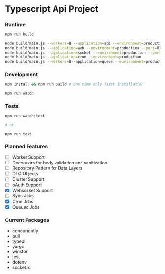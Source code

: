 # Typescript Api Project

### Runtime
```bash
npm run build

node build/main.js --workers=8 --application=api --environment=production --port=8121
node build/main.js --application=web --environment=production --port=8120
node build/main.js --application=socket --environment=production --port=8122
node build/main.js --application=cron --environment=production
node build/main.js --workers=8--application=queue --environment=production
```

### Development
```bash
npm install && npm run build # one time only first installation

npm run watch
```

### Tests
```bash
npm run watch:test

# or 

npm run test
```

### Planned Features
- [ ] Worker Support
- [ ] Decorators for body validation and sanitization
- [ ] Repository Pattern for Data Layers
- [ ] DTO Objects
- [ ] Cluster Support
- [ ] oAuth Support
- [x] Websocket Support
- [ ] Sync Jobs
- [x] Cron Jobs
- [x] Queued Jobs

### Current Packages
* concurrently
* bull
* typedi
* yargs
* winston
* jest
* dotenv
* socket.io